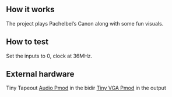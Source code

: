 <!---

This file is used to generate your project datasheet. Please fill in the information below and delete any unused
sections.

You can also include images in this folder and reference them in the markdown. Each image must be less than
512 kb in size, and the combined size of all images must be less than 1 MB.
-->

## How it works

The project plays Pachelbel’s Canon along with some fun visuals.

## How to test

Set the inputs to 0, clock at 36MHz.

## External hardware

Tiny Tapeout [Audio Pmod](https://github.com/MichaelBell/tt-audio-pmod) in the bidir
[Tiny VGA Pmod](https://github.com/mole99/tiny-vga) in the output
